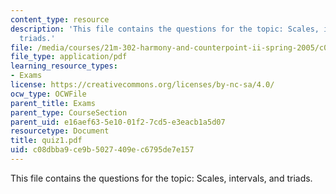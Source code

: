 ```yaml
---
content_type: resource
description: 'This file contains the questions for the topic: Scales, intervals, and
  triads.'
file: /media/courses/21m-302-harmony-and-counterpoint-ii-spring-2005/c08dbba9ce9b5027409ec6795de7e157_quiz1.pdf
file_type: application/pdf
learning_resource_types:
- Exams
license: https://creativecommons.org/licenses/by-nc-sa/4.0/
ocw_type: OCWFile
parent_title: Exams
parent_type: CourseSection
parent_uid: e16aef63-5e10-01f2-7cd5-e3eacb1a5d07
resourcetype: Document
title: quiz1.pdf
uid: c08dbba9-ce9b-5027-409e-c6795de7e157
---
```

This file contains the questions for the topic: Scales, intervals, and triads.